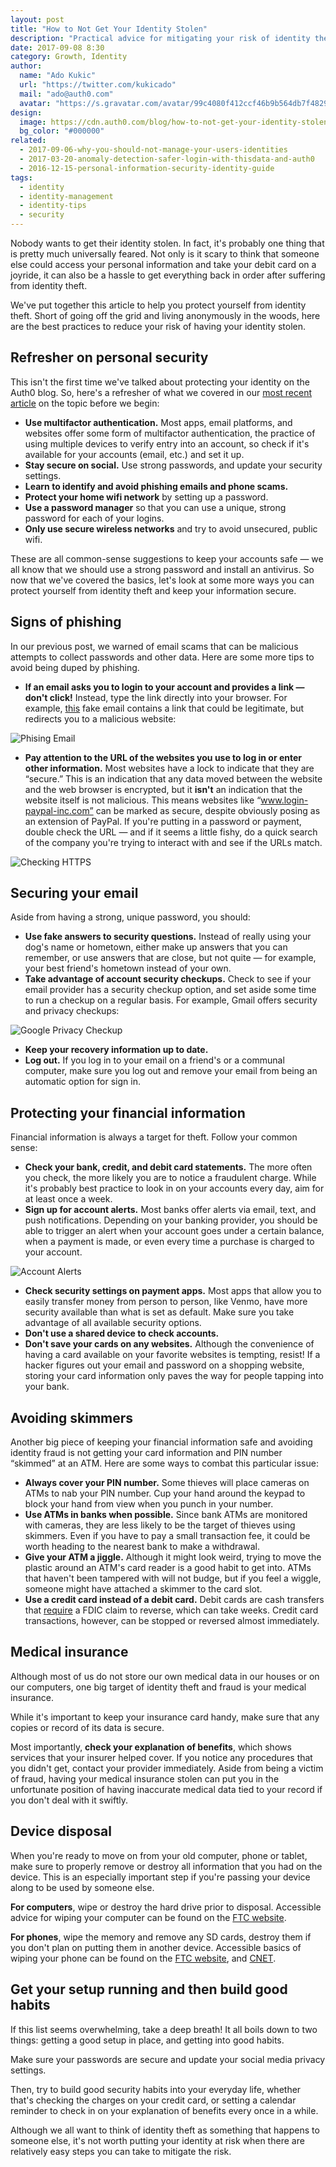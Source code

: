 ```yaml
---
layout: post
title: "How to Not Get Your Identity Stolen"
description: "Practical advice for mitigating your risk of identity theft."
date: 2017-09-08 8:30
category: Growth, Identity
author:
  name: "Ado Kukic"
  url: "https://twitter.com/kukicado"
  mail: "ado@auth0.com"
  avatar: "https://s.gravatar.com/avatar/99c4080f412ccf46b9b564db7f482907?s=200"
design:
  image: https://cdn.auth0.com/blog/how-to-not-get-your-identity-stolen/logo.png
  bg_color: "#000000"
related:
  - 2017-09-06-why-you-should-not-manage-your-users-identities
  - 2017-03-20-anomaly-detection-safer-login-with-thisdata-and-auth0
  - 2016-12-15-personal-information-security-identity-guide
tags:
  - identity
  - identity-management
  - identity-tips
  - security
---
```


Nobody wants to get their identity stolen. In fact, it's probably one thing that is pretty much universally feared. Not only is it scary to think that someone else could access your personal information and take your debit card on a joyride, it can also be a hassle to get everything back in order after suffering from identity theft.

We've put together this article to help you protect yourself from identity theft. Short of going off the grid and living anonymously in the woods, here are the best practices to reduce your risk of having your identity stolen.

## Refresher on personal security

This isn't the first time we've talked about protecting your identity on the Auth0 blog. So, here's a refresher of what we covered in our [most recent article](https://auth0.com/blog/personal-information-security-identity-guide/) on the topic before we begin: 

* **Use multifactor authentication.** Most apps, email platforms, and websites offer some form of multifactor authentication, the practice of using multiple devices to verify entry into an account, so check if it's available for your accounts (email, etc.) and set it up. 
* **Stay secure on social.** Use strong passwords, and update your security settings. 
* **Learn to identify and avoid phishing emails and phone scams.**
* **Protect your home wifi network** by setting up a password. 
* **Use a password manager** so that you can use a unique, strong password for each of your logins.
* **Only use secure wireless networks** and try to avoid unsecured, public wifi.

These are all common-sense suggestions to keep your accounts safe — we all know that we should use a strong password and install an antivirus. So now that we've covered the basics, let's look at some more ways you can protect yourself from identity theft and keep your information secure.

## Signs of phishing

In our previous post, we warned of email scams that can be malicious attempts to collect passwords and other data. Here are some more tips to avoid being duped by phishing.

* **If an email asks you to login to your account and provides a link — don't click!** Instead, type the link directly into your browser. For example, [this](https://twitter.com/benthompson/status/843855792587460610) fake email contains a link that could be legitimate, but redirects you to a malicious website:

![Phising Email](https://cdn.auth0.com/blog/how-to-not-get-your-identity-stolen/phishing.png)

* **Pay attention to the URL of the websites you use to log in or enter other information.** Most websites have a lock to indicate that they are “secure.” This is an indication that any data moved between the website and the web browser is encrypted, but it **isn't** an indication that the website itself is not malicious. This means websites like “www.login-paypal-inc.com” can be marked as secure, despite obviously posing as an extension of PayPal. If you're putting in a password or payment, double check the URL — and if it seems a little fishy, do a quick search of the company you're trying to interact with and see if the URLs match.

![Checking HTTPS](https://cdn.auth0.com/blog/how-to-not-get-your-identity-stolen/https-check.png)

## Securing your email

Aside from having a strong, unique password, you should:

* **Use fake answers to security questions.** Instead of really using your dog's name or hometown, either make up answers that you can remember, or use answers that are close, but not quite — for example, your best friend's hometown instead of your own.
* **Take advantage of account security checkups.** Check to see if your email provider has a security checkup option, and set aside some time to run a checkup on a regular basis. For example, Gmail offers security and privacy checkups:

![Google Privacy Checkup](https://cdn.auth0.com/blog/how-to-not-get-your-identity-stolen/privacy-check.png)

* **Keep your recovery information up to date.**
* **Log out.** If you log in to your email on a friend's or a communal computer, make sure you log out and remove your email from being an automatic option for sign in.

## Protecting your financial information

Financial information is always a target for theft. Follow your common sense:

* **Check your bank, credit, and debit card statements.** The more often you check, the more likely you are to notice a fraudulent charge. While it's probably best practice to look in on your accounts every day, aim for at least once a week.
* **Sign up for account alerts.** Most banks offer alerts via email, text, and push notifications. Depending on your banking provider, you should be able to trigger an alert when your account goes under a certain balance, when a payment is made, or even every time a purchase is charged to your account. 

![Account Alerts](https://cdn.auth0.com/blog/how-to-not-get-your-identity-stolen/avail.png)

* **Check security settings on payment apps.** Most apps that allow you to easily transfer money from person to person, like Venmo, have more security available than what is set as default. Make sure you take advantage of all available security options.
* **Don't use a shared device to check accounts.** 
* **Don't save your cards on any websites.** Although the convenience of having a card available on your favorite websites is tempting, resist! If a hacker figures out your email and password on a shopping website, storing your card information only paves the way for people tapping into your bank.

## Avoiding skimmers

Another big piece of keeping your financial information safe and avoiding identity fraud is not getting your card information and PIN number “skimmed” at an ATM. Here are some ways to combat this particular issue:

* **Always cover your PIN number.** Some thieves will place cameras on ATMs to nab your PIN number. Cup your hand around the keypad to block your hand from view when you punch in your number.
* **Use ATMs in banks when possible.** Since bank ATMs are monitored with cameras, they are less likely to be the target of thieves using skimmers. Even if you have to pay a small transaction fee, it could be worth heading to the nearest bank to make a withdrawal. 
* **Give your ATM a jiggle.** Although it might look weird, trying to move the plastic around an ATM's card reader is a good habit to get into. ATMs that haven't been tampered with will not budge, but if you feel a wiggle, someone might have attached a skimmer to the card slot. 
* **Use a credit card instead of a debit card.** Debit cards are cash transfers that [require](http://www.pcmag.com/article2/0,2817,2469560,00.asp) a FDIC claim to reverse, which can take weeks. Credit card transactions, however, can be stopped or reversed almost immediately.

## Medical insurance

Although most of us do not store our own medical data in our houses or on our computers, one big target of identity theft and fraud is your medical insurance. 

While it's important to keep your insurance card handy, make sure that any copies or record of its data is secure. 

Most importantly, **check your explanation of benefits**, which shows services that your insurer helped cover. If you notice any procedures that you didn't get, contact your provider immediately. Aside from being a victim of fraud, having your medical insurance stolen can put you in the unfortunate position of having inaccurate medical data tied to your record if you don't deal with it swiftly.

## Device disposal 

When you're ready to move on from your old computer, phone or tablet, make sure to properly remove or destroy all information that you had on the device. This is an especially important step if you're passing your device along to be used by someone else.

**For computers**, wipe or destroy the hard drive prior to disposal. Accessible advice for wiping your computer can be found on the [FTC website](https://www.consumer.ftc.gov/articles/0010-disposing-old-computers).

**For phones**, wipe the memory and remove any SD cards, destroy them if you don't plan on putting them in another device. Accessible basics of wiping your phone can be found on the [FTC website](https://www.consumer.ftc.gov/articles/0200-disposing-your-mobile-device), and [CNET](https://www.cnet.com/how-to/how-to-wipe-your-phone-or-tablet-before-selling/).

## Get your setup running and then build good habits

If this list seems overwhelming, take a deep breath! It all boils down to two things: getting a good setup in place, and getting into good habits. 

Make sure your passwords are secure and update your social media privacy settings. 

Then, try to build good security habits into your everyday life, whether that's checking the charges on your credit card, or setting a calendar reminder to check in on your explanation of benefits every once in a while. 

Although we all want to think of identity theft as something that happens to someone else, it's not worth putting your identity at risk when there are relatively easy steps you can take to mitigate the risk. 
